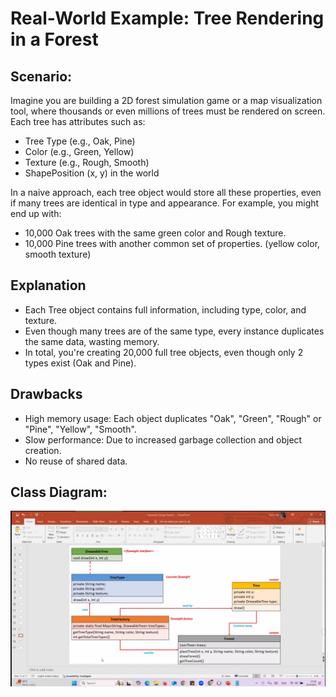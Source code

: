 # Real-World Example: Tree Rendering in a Forest

## Scenario:

Imagine you are building a 2D forest simulation game or a map visualization tool, where thousands or even millions of trees must be rendered on screen. Each tree has attributes such as:
 - Tree Type (e.g., Oak, Pine)
 - Color (e.g., Green, Yellow)
 - Texture (e.g., Rough, Smooth)
 - ShapePosition (x, y) in the world

In a naive approach, each tree object would store all these properties, even if many trees are identical in type and appearance. For example, you might end up with:
 - 10,000 Oak trees with the same green color and Rough texture.
 - 10,000 Pine trees with another common set of properties. (yellow color, smooth texture)


## Explanation
 - Each Tree object contains full information, including type, color, and texture.
 - Even though many trees are of the same type, every instance duplicates the same data, wasting memory.
 - In total, you're creating 20,000 full tree objects, even though only 2 types exist (Oak and Pine).

## Drawbacks
 - High memory usage: Each object duplicates "Oak", "Green", "Rough" or "Pine", "Yellow", "Smooth".
 - Slow performance: Due to increased garbage collection and object creation.
 - No reuse of shared data.


## Class Diagram:

![Class Diagram](image.png)
